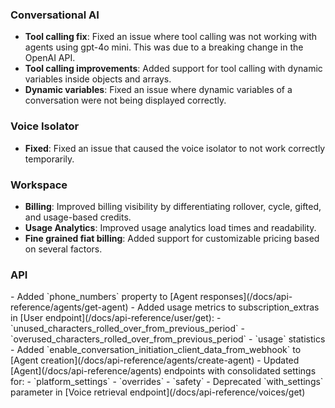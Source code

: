 ### Conversational AI

- **Tool calling fix**: Fixed an issue where tool calling was not working with agents using gpt-4o mini. This was due to a breaking change in the OpenAI API.
- **Tool calling improvements**: Added support for tool calling with dynamic variables inside objects and arrays.
- **Dynamic variables**: Fixed an issue where dynamic variables of a conversation were not being displayed correctly.

### Voice Isolator

- **Fixed**: Fixed an issue that caused the voice isolator to not work correctly temporarily.

### Workspace

- **Billing**: Improved billing visibility by differentiating rollover, cycle, gifted, and usage-based credits.
- **Usage Analytics**: Improved usage analytics load times and readability.
- **Fine grained fiat billing**: Added support for customizable pricing based on several factors.

### API

<Accordion title="View API changes">
- Added `phone_numbers` property to [Agent responses](/docs/api-reference/agents/get-agent)
- Added usage metrics to subscription_extras in [User endpoint](/docs/api-reference/user/get):
  - `unused_characters_rolled_over_from_previous_period`
  - `overused_characters_rolled_over_from_previous_period`
  - `usage` statistics
- Added `enable_conversation_initiation_client_data_from_webhook` to [Agent creation](/docs/api-reference/agents/create-agent)
- Updated [Agent](/docs/api-reference/agents) endpoints with consolidated settings for:
  - `platform_settings`
  - `overrides`
  - `safety`
- Deprecated `with_settings` parameter in [Voice retrieval endpoint](/docs/api-reference/voices/get)
</Accordion>
